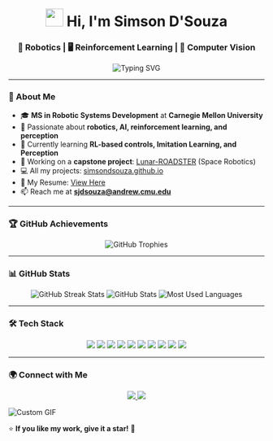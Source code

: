<h1 align="center">
  <img src="https://media.giphy.com/media/hvRJCLFzcasrR4ia7z/giphy.gif" width="35"> Hi, I'm Simson D'Souza
</h1>
<h3 align="center">🤖 Robotics | 🖥️ Reinforcement Learning | 🎯 Computer Vision</h3>

<p align="center">
  <img src="https://readme-typing-svg.herokuapp.com?font=Fira+Code&pause=1000&center=true&width=435&lines=Robotics+Engineer;AI+Enthusiast;Passionate+About+Innovation" alt="Typing SVG" />
</p>

---

### 🔹 About Me
- 🎓 **MS in Robotic Systems Development** at **Carnegie Mellon University**
- 🤖 Passionate about **robotics, AI, reinforcement learning, and perception**
- 🌱 Currently learning **RL-based controls, Imitation Learning, and Perception**
- 🚀 Working on a **capstone project**: [Lunar-ROADSTER](https://mrsdprojects.ri.cmu.edu/2025teami/) (Space Robotics)
- 💻 All my projects: [simsondsouza.github.io](https://simsondsouza.github.io/)
- 📄 My Resume: [View Here](https://drive.google.com/file/d/1aABAWxspNzU57ygVRwhb17_OOEmmLpH3/view?usp=sharing)
- 📫 Reach me at **sjdsouza@andrew.cmu.edu**

---

### 🏆 GitHub Achievements
<p align="center">
  <img src="https://github-profile-trophy.vercel.app/?username=simsondsouza&theme=onedark&margin-w=10&row=1" alt="GitHub Trophies" />
</p>

---

### 📊 GitHub Stats
<p align="center">
  <img src="https://github-readme-streak-stats.herokuapp.com/?user=simsondsouza&theme=radical" alt="GitHub Streak Stats" />
  <img src="https://github-readme-stats.vercel.app/api?username=simsondsouza&show_icons=true&theme=radical" alt="GitHub Stats" />
  <img src="https://github-readme-stats.vercel.app/api/top-langs/?username=simsondsouza&layout=compact&theme=radical" alt="Most Used Languages" />
</p>

---

### 🛠️ Tech Stack
<p align="center">
  <img src="https://img.shields.io/badge/Python-3776AB?style=for-the-badge&logo=python&logoColor=white"/>
  <img src="https://img.shields.io/badge/C-00599C?style=for-the-badge&logo=c&logoColor=white"/>
  <img src="https://img.shields.io/badge/C++-00599C?style=for-the-badge&logo=c%2B%2B&logoColor=white"/>
  <img src="https://img.shields.io/badge/ROS-22314E?style=for-the-badge&logo=ros&logoColor=white"/>
  <img src="https://img.shields.io/badge/Docker-2496ED?style=for-the-badge&logo=docker&logoColor=white"/>
  <img src="https://img.shields.io/badge/Linux-FCC624?style=for-the-badge&logo=linux&logoColor=black"/>
  <img src="https://img.shields.io/badge/OpenCV-5C3EE8?style=for-the-badge&logo=opencv&logoColor=white"/>
  <img src="https://img.shields.io/badge/PyTorch-EE4C2C?style=for-the-badge&logo=pytorch&logoColor=white"/>
  <img src="https://img.shields.io/badge/TensorFlow-FF6F00?style=for-the-badge&logo=tensorflow&logoColor=white"/>
  <img src="https://img.shields.io/badge/Arduino-00979D?style=for-the-badge&logo=arduino&logoColor=white"/>
</p>

---

### 🌍 Connect with Me
<p align="center">
  <a href="https://linkedin.com/in/simsondsouza" target="_blank">
    <img src="https://img.shields.io/badge/LinkedIn-0A66C2?style=for-the-badge&logo=linkedin&logoColor=white"/>
  </a>
  <a href="https://github.com/simsondsouza" target="_blank">
    <img src="https://img.shields.io/badge/GitHub-181717?style=for-the-badge&logo=github&logoColor=white"/>
  </a>
</p>

![Custom GIF](https://user-images.githubusercontent.com/74038190/225813708-98b745f2-7d22-48cf-9150-083f1b00d6c9.gif)






⭐ **If you like my work, give it a star!** 🌟
